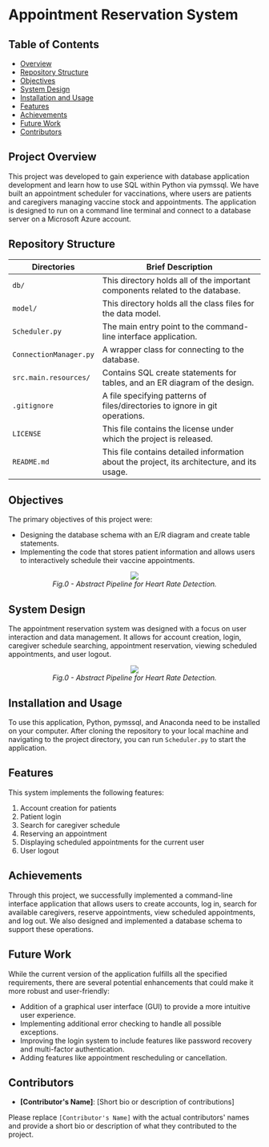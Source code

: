 # Appointment Reservation System

## Table of Contents
- [Overview](#overview)
- [Repository Structure](#repository-structure)
- [Objectives](#objectives)
- [System Design](#system-design)
- [Installation and Usage](#installation-and-usage)
- [Features](#features)
- [Achievements](#achievements)
- [Future Work](#future-work)
- [Contributors](#contributors)

## Project Overview
This project was developed to gain experience with database application development and learn how to use SQL within Python via pymssql. We have built an appointment scheduler for vaccinations, where users are patients and caregivers managing vaccine stock and appointments. The application is designed to run on a command line terminal and connect to a database server on a Microsoft Azure account.

## Repository Structure

| Directories | Brief Description |
|-------------|-------------------|
| `db/` | This directory holds all of the important components related to the database. |
| `model/` | This directory holds all the class files for the data model. |
| `Scheduler.py` | The main entry point to the command-line interface application. |
| `ConnectionManager.py` | A wrapper class for connecting to the database. |
| `src.main.resources/` | Contains SQL create statements for tables, and an ER diagram of the design. |
|`.gitignore`        | A file specifying patterns of files/directories to ignore in git operations. |
|`LICENSE`           | This file contains the license under which the project is released. |
|`README.md`         | This file contains detailed information about the project, its architecture, and its usage. |

## Objectives
The primary objectives of this project were:
- Designing the database schema with an E/R diagram and create table statements.
- Implementing the code that stores patient information and allows users to interactively schedule their vaccine appointments.

<p align="center">
  <img src="images//pipeline.png"><br>
  <em>Fig.0 - Abstract Pipeline for Heart Rate Detection.</em>
</p>

## System Design
The appointment reservation system was designed with a focus on user interaction and data management. It allows for account creation, login, caregiver schedule searching, appointment reservation, viewing scheduled appointments, and user logout.

<p align="center">
  <img src="images//pipeline.png"><br>
  <em>Fig.0 - Abstract Pipeline for Heart Rate Detection.</em>
</p>


## Installation and Usage
To use this application, Python, pymssql, and Anaconda need to be installed on your computer. After cloning the repository to your local machine and navigating to the project directory, you can run `Scheduler.py` to start the application.

## Features
This system implements the following features:
1. Account creation for patients
2. Patient login
3. Search for caregiver schedule
4. Reserving an appointment
5. Displaying scheduled appointments for the current user
6. User logout

## Achievements
Through this project, we successfully implemented a command-line interface application that allows users to create accounts, log in, search for available caregivers, reserve appointments, view scheduled appointments, and log out. We also designed and implemented a database schema to support these operations.

## Future Work
While the current version of the application fulfills all the specified requirements, there are several potential enhancements that could make it more robust and user-friendly:
- Addition of a graphical user interface (GUI) to provide a more intuitive user experience.
- Implementing additional error checking to handle all possible exceptions.
- Improving the login system to include features like password recovery and multi-factor authentication.
- Adding features like appointment rescheduling or cancellation.

## Contributors
- **[Contributor's Name]**: [Short bio or description of contributions]

Please replace `[Contributor's Name]` with the actual contributors' names and provide a short bio or description of what they contributed to the project.
